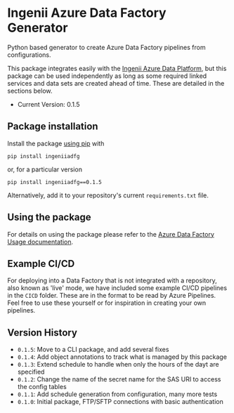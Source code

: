# Ingenii Azure Data Factory Generator
Python based generator to create Azure Data Factory pipelines from configurations.

This package integrates easily with the [Ingenii Azure Data Platform](https://github.com/ingenii-solutions/azure-data-platform), but this package can be used independently as long as some required linked services and data sets are created ahead of time. These are detailed in the sections below.

* Current Version: 0.1.5

## Package installation

Install the package [using pip](https://pip.pypa.io/en/stable/user_guide/) with 
```
pip install ingeniiadfg
```
or, for a particular version
```
pip install ingeniiadfg==0.1.5
```
Alternatively, add it to your repository's current `requirements.txt` file. 

## Using the package

For details on using the package please refer to the [Azure Data Factory Usage documentation](docs/user/Usage.md). 

## Example CI/CD

For deploying into a Data Factory that is not integrated with a repository, also known as 'live' mode, we have included some example CI/CD pipelines in the `CICD` folder. These are in the format to be read by Azure Pipelines. Feel free to use these yourself or for inspiration in creating your own pipelines. 

## Version History

* `0.1.5`: Move to a CLI package, and add several fixes 
* `0.1.4`: Add object annotations to track what is managed by this package 
* `0.1.3`: Extend schedule to handle when only the hours of the dayt are specified 
* `0.1.2`: Change the name of the secret name for the SAS URI to access the config tables
* `0.1.1`: Add schedule generation from configuration, many more tests
* `0.1.0`: Initial package, FTP/SFTP connections with basic authentication
